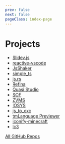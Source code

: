 ```yaml
---
prev: false
next: false
pageClass: index-page
---
```


# Projects

- [Slidev.js](https://github.com/slidevjs/slidev)
- [reactive-vscode](https://github.com/KermanX/reactive-vscode)
- [JsShaker](https://github.com/KermanX/tree-shaker)
- [simple\_ts](https://github.com/kermanx/simple_ts)
- [js.rs](https://github.com/kermanx/js.rs)
- [Refina](https://github.com/refinajs/refina)
- [Quasi Studio](https://github.com/Quasi-Studio/quasi)
- [SOF](https://github.com/Structure-Oriented-Framework/SOF)
- [ZVMS](https://github.com/zvms/zvms)
- [IOSYS](https://github.com/OSH-2025/IOSYS)
- [js_to_oxc](https://github.com/kermanx/js_to_oxc)
- [tmLanguage Previewer](https://github.com/KermanX/tmLanguage-Previewer)
- [iconify-minecraft](https://github.com/kermanx/iconify-minecraft)
- [lc3](https://github.com/kermanx/lc3)

<div op-60 mt-12>

[All GitHub Repos](https://github.com/kermanx?tab=repositories&sort=stargazers)

</div>
